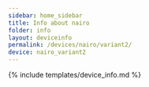 ```yaml
---
sidebar: home_sidebar
title: Info about nairo
folder: info
layout: deviceinfo
permalink: /devices/nairo/variant2/
device: nairo_variant2
---
```

{% include templates/device_info.md %}
